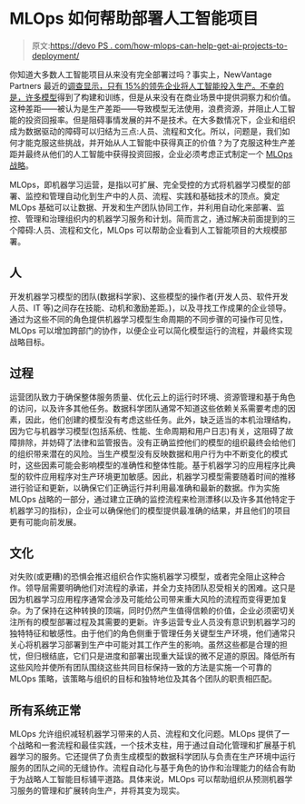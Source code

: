 # MLOps 如何帮助部署人工智能项目

> 原文:[https://devo PS . com/how-mlops-can-help-get-ai-projects-to-deployment/](https://devops.com/how-mlops-can-help-get-ai-projects-to-deployment/)

你知道大多数人工智能项目从来没有完全部署过吗？事实上，NewVantage Partners 最近的[调查显示，只有 15%的领先企业将人工智能投入生产。不幸的是，许多](https://newvantage.com/wp-content/uploads/2018/12/Big-Data-Executive-Survey-2019-Findings-Updated-010219-1.pdf)[模型](https://devops.com/?s=AI%20model)得到了构建和训练，但是从来没有在商业场景中提供洞察力和价值。这种差距——被认为是生产差距——导致模型无法使用，浪费资源，并阻止人工智能的投资回报率。但是阻碍事情发展的并不是技术。在大多数情况下，企业和组织成为数据驱动的障碍可以归结为三点:人员、流程和文化。所以，问题是，我们如何才能克服这些挑战，并开始从人工智能中获得真正的价值？为了克服这种生产差距并最终从他们的人工智能中获得投资回报，企业必须考虑正式制定一个 [MLOps 战略](https://devops.com/?s=MLOps)。

MLOps，即机器学习运营，是指以可扩展、完全受控的方式将机器学习模型的部署、监控和管理自动化到生产中的人员、流程、实践和基础技术的顶点。奠定 MLOps 基础可以让数据、开发和生产团队协同工作，并利用自动化来部署、监控、管理和治理组织内的机器学习服务和计划。简而言之，通过解决前面提到的三个障碍:人员、流程和文化，MLOps 可以帮助企业看到人工智能项目的大规模部署。

## 人

开发机器学习模型的团队(数据科学家)、这些模型的操作者(开发人员、软件开发人员、IT 等)之间存在技能、动机和激励差距。)，以及寻找工作成果的企业领导。通过为这些不同的角色提供机器学习模型生命周期的不同步骤的可操作可见性，MLOps 可以增加跨部门的协作，以便企业可以简化模型运行的流程，并最终实现战略目标。

## 过程

运营团队致力于确保整体服务质量、优化云上的运行时环境、资源管理和基于角色的访问，以及许多其他任务。数据科学团队通常不知道这些依赖关系需要考虑的因素，因此，他们创建的模型没有考虑这些任务。此外，缺乏适当的本机治理结构，因为它与机器学习模型(包括系统、性能、生命周期和用户日志)有关，这阻碍了故障排除，并妨碍了法律和监管报告。没有正确监控他们的模型的组织最终会给他们的组织带来潜在的风险。当生产模型没有反映数据和用户行为中不断变化的模式时，这些因素可能会影响模型的准确性和整体性能。基于机器学习的应用程序比典型的软件应用程序对生产环境更加敏感。因此，机器学习模型需要随着时间的推移进行验证和更新，以确保它们正确运行并利用最准确和最新的数据。作为实施 MLOps 战略的一部分，通过建立正确的监控流程来检测漂移(以及许多其他特定于机器学习的指标)，企业可以确保他们的模型提供最准确的结果，并且他们的项目更有可能向前发展。

## 文化

对失败(或更糟)的恐惧会推迟组织合作实施机器学习模型，或者完全阻止这种合作。领导层需要明确他们对流程的承诺，并全力支持团队忍受相关的困难。这只是因为机器学习应用程序通常会涉及可能给公司带来重大风险的流程而变得更加复杂。为了保持在这种转换的顶端，同时仍然产生值得信赖的价值，企业必须密切关注所有的模型部署过程及其需要的更新。许多运营专业人员没有意识到机器学习的独特特征和敏感性。由于他们的角色侧重于管理任务关键型生产环境，他们通常只关心将机器学习部署到生产中可能对其工作产生的影响。虽然这些都是合理的担忧，但归根结底，它们只是进度和部署出现重大延误的微不足道的原因。降低所有这些风险并使所有团队围绕这些共同目标保持一致的方法是实施一个可靠的 MLOps 策略，该策略与组织的目标和独特地位及其各个团队的职责相匹配。

## 所有系统正常

MLOps 允许组织减轻机器学习带来的人员、流程和文化问题。MLOps 提供了一个战略和一套流程和最佳实践，一个技术支柱，用于通过自动化管理和扩展基于机器学习的服务。它还提供了负责生成模型的数据科学团队与负责在生产环境中运行服务的团队之间的无缝协作。流程自动化与基于角色的协作和治理能力的结合有助于为战略人工智能目标铺平道路。具体来说，MLOps 可以帮助组织从预测机器学习服务的管理和扩展转向生产，并将其变为现实。